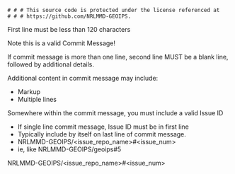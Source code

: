     # # # This source code is protected under the license referenced at
    # # # https://github.com/NRLMMD-GEOIPS.

First line must be less than 120 characters

Note this is a valid Commit Message!

If commit message is more than one line, second line MUST be a blank line,
followed by additional details.

Additional content in commit message may include:
* Markup
* Multiple lines

Somewhere within the commit message, you must include a valid Issue ID
* If single line commit message, Issue ID must be in first line
* Typically include by itself on last line of commit message.
* NRLMMD-GEOIPS/<issue_repo_name>#<issue_num>
* ie, like NRLMMD-GEOIPS/geoips#5

NRLMMD-GEOIPS/<issue_repo_name>#<issue_num>
